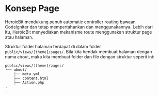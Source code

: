 # Konsep Page

HeroicBit mendukung penuh automatic controller routing bawaan CodeIgniter dan tetap mempertahankan dan menggunakannya. Lebih dari itu, HeroicBit menyediakan mekanisme route menggunakan struktur page atau halaman.

Struktur folder halaman terdapat di dalam folder `public/views/[theme]/pages/`. Bila kita hendak membuat halaman dengan nama about, maka kita membuat folder dan file dengan struktur seperti ini:

```
public/views/[theme]/pages/
└── about/
    ├── meta.yml
    ├── content.html
    ├── Action.php
.
.
```

